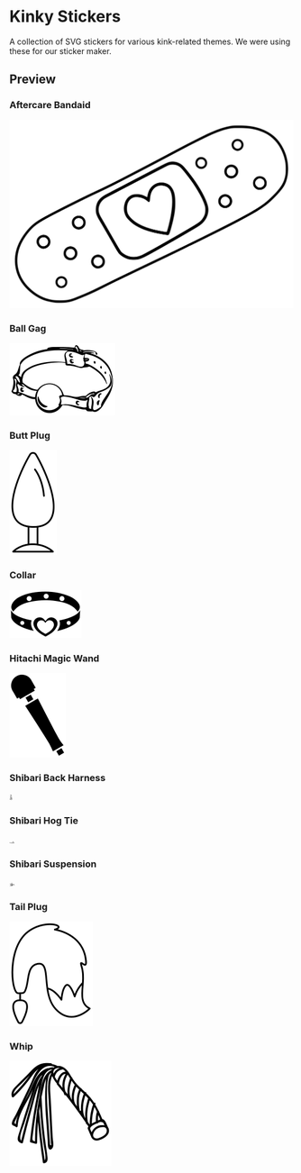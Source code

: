 # Kinky Stickers

A collection of SVG stickers for various kink-related themes.
We were using these for our sticker maker.

## Preview

### Aftercare Bandaid
![Aftercare Bandaid](aftercare-bandaid.svg)

### Ball Gag
![Ball Gag](ball-gag.svg)

### Butt Plug
![Butt Plug](butt-plug.svg)

### Collar
![Collar](collar.svg)

### Hitachi Magic Wand
![Hitachi Magic Wand](hitachi-magic-wand.svg)

### Shibari Back Harness
![Shibari Back Harness](shibari-back-harness.svg)

### Shibari Hog Tie
![Shibari Hog Tie](shibari-hog-tie.svg)

### Shibari Suspension
![Shibari Suspension](shibari-suspension.svg)

### Tail Plug
![Tail Plug](tail-plug.svg)

### Whip
![Whip](whip.svg)
